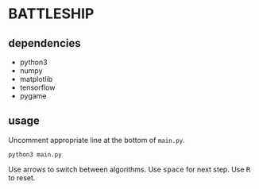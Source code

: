 # BATTLESHIP

## dependencies

- python3
- numpy
- matplotlib
- tensorflow
- pygame

## usage
Uncomment appropriate line at the bottom of `main.py`.
```
python3 main.py
```
Use arrows to switch between algorithms. Use <kbd>space</kbd> for next step. Use <kbd>R</kbd> to reset.

